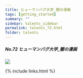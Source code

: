 ```yaml
---
title: ヒューマンバグ大学_闇の漫画
tags: [getting_started]
summary: ""
sidebar: talents_sidebar
permalink: talents_72.html
folder: talents
---
```



##### No.72 ヒューマンバグ大学_闇の漫画

![](https://yt3.ggpht.com/ytc/AKedOLTkFK9-tDbpZTvXr-hhc8g558cM9D8FZtZOHwjn=s176-c-k-c0x00ffffff-no-rj)





{% include links.html %}
